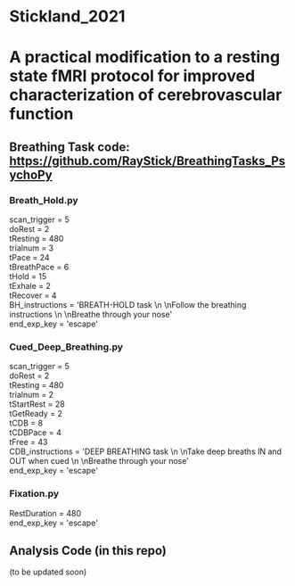 # Stickland_2021

# A practical modification to a resting state fMRI protocol for improved characterization of cerebrovascular function

## Breathing Task code: https://github.com/RayStick/BreathingTasks_PsychoPy

### Breath_Hold.py

scan_trigger = 5  \
doRest = 2  \
tResting = 480    \
trialnum = 3    \
tPace = 24    \
tBreathPace = 6    \
tHold = 15    \
tExhale = 2    \
tRecover = 4    \
BH_instructions = 'BREATH-HOLD task \n \nFollow the breathing instructions \n \nBreathe through your nose' \
end_exp_key = 'escape'

### Cued_Deep_Breathing.py

scan_trigger = 5  \
doRest = 2  \
tResting = 480   \
trialnum = 2    \
tStartRest = 28    \
tGetReady = 2   \
tCDB = 8    \
tCDBPace = 4    \
tFree = 43    \
CDB_instructions = 'DEEP BREATHING task \n \nTake deep breaths IN and OUT when cued \n \nBreathe through your nose' \
end_exp_key = 'escape'

### Fixation.py

RestDuration = 480  \
end_exp_key = 'escape'

## Analysis Code (in this repo)

(to be updated soon)

